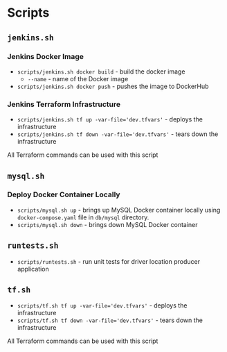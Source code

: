 # Scripts

## `jenkins.sh`

### Jenkins Docker Image

* `scripts/jenkins.sh docker build` - build the docker image
    * `--name` - name of the Docker image
* `scripts/jenkins.sh docker push` - pushes the image to DockerHub

### Jenkins Terraform Infrastructure

* `scripts/jenkins.sh tf up -var-file='dev.tfvars'` - deploys the infrastructure
* `scripts/jenkins.sh tf down -var-file='dev.tfvars'` - tears down the infrastructure

All Terraform commands can be used with this script

## `mysql.sh`

### Deploy Docker Container Locally

* `scripts/mysql.sh up` - brings up MySQL Docker container locally using `docker-compose.yaml` file in `db/mysql` directory.
* `scripts/mysql.sh down` - brings down MySQL Docker container

## `runtests.sh`

* `scripts/runtests.sh` - run unit tests for driver location producer application

## `tf.sh`

* `scripts/tf.sh tf up -var-file='dev.tfvars'` - deploys the infrastructure
* `scripts/tf.sh tf down -var-file='dev.tfvars'` - tears down the infrastructure

All Terraform commands can be used with this script
